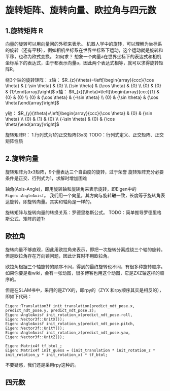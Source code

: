 # 旋转矩阵、旋转向量、欧拉角与四元数

## 1.旋转矩阵 R

向量的旋转可以用向量间的外积来表示。
机器人学中的旋转，可以理解为坐标系的旋转（还有平移），例如相机坐标系在世界坐标系下运动，这个运动就是旋转和平移，也称为欧式变换。
如何求？
想象一个向量a在世界坐标下的表达式和相机坐标系下的表达式，由于都表示向量a，因此两个表达式相等，就可以求得旋转矩阵R。

绕3个轴的旋转矩阵：
z轴：
$R_{z}(\theta)=\left[\begin{array}{ccc}{\cos \theta} & {-\sin \theta} & {0} \\ {\sin \theta} & {\cos \theta} & {0} \\ {0} & {0} & {1}\end{array}\right]$
x轴：
$R_{x}(\theta)=\left[\begin{array}{ccc}{1} & {0} & {0} \\ {0} & {\cos \theta} & {-\sin \theta} \\ {0} & {\sin \theta} & {\cos \theta}\end{array}\right]$

y轴：
$R_{y}(\theta)=\left[\begin{array}{ccc}{\cos \theta} & {0} & {\sin \theta} \\ {0} & {1} & {0} \\ {-\sin \theta} & {0} & {\cos \theta}\end{array}\right]$

旋转矩阵R：
1.行列式为1的正交矩阵(3x3)
TODO：行列式定义、正交矩阵、正交矩阵性质


## 2.旋转向量
旋转矩阵为3x3矩阵，9个量表达三个自由度的旋转，过于荣誉
旋转矩阵充分必要条件是正交、行列式为1，求解时增加困难

轴角(Axis-Angle)，即用旋转轴和旋转角来表示旋转，即Eigen中的`Eigen::AngleAxisf`。
我们用一个向量，其方向与旋转**轴**一致，长度等于旋转角表达旋转，即旋转向量。其实和轴角是一样的。

旋转矩阵与旋转向量的转换关系：罗德里格斯公式。
TODO：简单推导罗德里格斯公式、矩阵的迹Tr

## 欧拉角
旋转向量不够直观，因此用欧拉角来表示，即把一次旋转分离成绕三个轴的旋转。但是欧拉角存在万向锁问题，因此计算时不用欧拉角。

欧拉角根据三个轴旋转的顺序不同，得到的最终旋转也不同，有很多种旋转顺序。
如果你要是看wiki，会有一张动图，很多博客也用这个动图，它是ZXZ轴这样的顺序的。

但是在SLAM书中，采用的是ZYX的，即rpy的（ZYX 和rpy顺序其实是相反的），即如下代码：
```
Eigen::Translation3f init_translation(predict_ndt_pose.x, predict_ndt_pose.y, predict_ndt_pose.z);
Eigen::AngleAxisf init_rotation_x(predict_ndt_pose.roll, Eigen::Vector3f::UnitX());
Eigen::AngleAxisf init_rotation_y(predict_ndt_pose.pitch, Eigen::Vector3f::UnitY());
Eigen::AngleAxisf init_rotation_z(predict_ndt_pose.yaw, Eigen::Vector3f::UnitZ());

Eigen::Matrix4f tf_btol_;
Eigen::Matrix4f init_guess = (init_translation * init_rotation_z * init_rotation_y * init_rotation_x) * tf_btol;
```
不要疑惑，我们还是采用rpy这种的。


## 四元数



